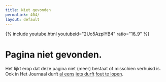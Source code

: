```yaml
---
title: Niet gevonden
permalink: 404/
layout: default
---
```


<div class="inverted">
<div class="container-fluid">
<div class="error">
{% include youtube.html youtubeid="2Uo5AzplYB4" ratio="16_9" %}
<h1>Pagina niet gevonden.</h1>
<p>Het lijkt erop dat deze pagina niet (meer) bestaat of misschien verhuisd is. Ook in Het Journaal durft <a href="/1988/08/29/studio.html"><span class="text-link">al&nbsp;eens</span></a> <a href="/1997/09/01/bommelding.html"><span class="text-link">iets&nbsp;durft</span></a> <a href="/2012/07/18/honderd.html"><span class="text-link">fout te lopen</span></a>.</p>
</div>
</div>
</div>
